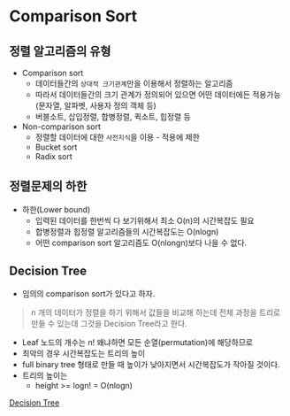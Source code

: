 # Comparison Sort

## 정렬 알고리즘의 유형

- Comparison sort
    * 데이터들간의 `상대적 크기관계`만을 이용해서 정렬하는 알고리즘
    * 따라서 데이터들간의 크기 관계가 정의되어 있으면 어떤 데이터에든 적용가능(문자열, 알파벳, 사용자 정의 객체 등)
    * 버블소트, 삽입정렬, 합병정렬, 퀵소트, 힙정렬 등
- Non-comparison sort
    * 정렬할 데이터에 대한 `사전지식`을 이용 - 적용에 제한
    * Bucket sort
    * Radix sort

## 정렬문제의 하한

- 하한(Lower bound)
    * 입력된 데이터를 한번씩 다 보기위해서 최소 O(n)의 시간복잡도 필요
    * 합병정렬과 힙정렬 알고리즘들의 시간복잡도는 O(nlogn)
    * 어떤 comparison sort 알고리즘도 O(nlongn)보다 나을 수 없다.

## Decision Tree
- 임의의 comparison sort가 있다고 하자.
> n 개의 데이터가 정렬을 하기 위해서 값들을 비교해 하는데 전체 과정을 트리로 만들 수 있는데 그것을 Decision Tree라고 한다.<br>
* Leaf 노드의 개수는 n! 왜냐하면 모든 순열(permutation)에 해당하므로
* 최악의 경우 시간복잡도는 트리의 높이
* full binary tree 형태로 만들 때 높이가 낮아지면서 시간복잡도가 작아질 것이다.
* 트리의 높이는
    * height >= logn! = O(nlogn)

[Decision Tree](https://upload.wikimedia.org/wikipedia/commons/4/48/DecisionCalcs.jpg)

